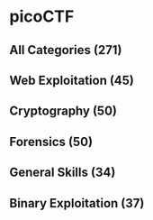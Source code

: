 # picoCTF 

## All Categories  (271)
## Web Exploitation (45)
## Cryptography (50)
## Forensics (50)
## General Skills (34)
## Binary Exploitation (37)

